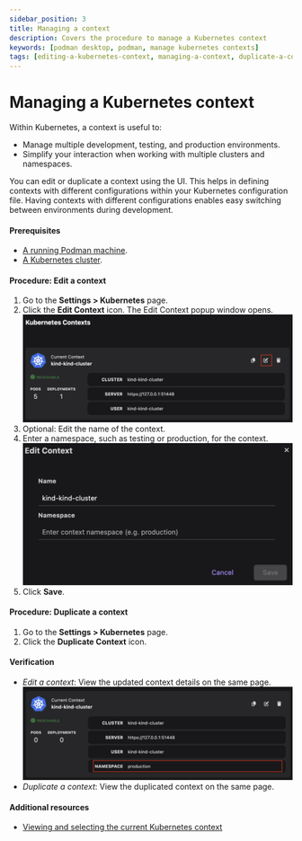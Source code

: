 ```yaml
---
sidebar_position: 3
title: Managing a context
description: Covers the procedure to manage a Kubernetes context
keywords: [podman desktop, podman, manage kubernetes contexts]
tags: [editing-a-kubernetes-context, managing-a-context, duplicate-a-context]
---
```


# Managing a Kubernetes context

Within Kubernetes, a context is useful to:

- Manage multiple development, testing, and production environments.
- Simplify your interaction when working with multiple clusters and namespaces.

You can edit or duplicate a context using the UI. This helps in defining contexts with different configurations within your Kubernetes configuration file. Having contexts with different configurations enables easy switching between environments during development.

#### Prerequisites

- [A running Podman machine](/docs/podman/creating-a-podman-machine).
- [A Kubernetes cluster](/docs/kubernetes/creating-a-kube-cluster).

#### Procedure: Edit a context

1. Go to the **Settings > Kubernetes** page.
1. Click the **Edit Context** icon. The Edit Context popup window opens.
   ![edit context icon](img/edit-context-icon.png)
1. Optional: Edit the name of the context.
1. Enter a namespace, such as testing or production, for the context.
   ![edit context window](img/edit-context-window.png)
1. Click **Save**.

#### Procedure: Duplicate a context

1. Go to the **Settings > Kubernetes** page.
1. Click the **Duplicate Context** icon.

#### Verification

- _Edit a context_: View the updated context details on the same page.
  ![updated context details](img/context-details.png)
- _Duplicate a context_: View the duplicated context on the same page.

#### Additional resources

- [Viewing and selecting the current Kubernetes context](/docs/kubernetes/viewing-and-selecting-current-kubernetes-context)
